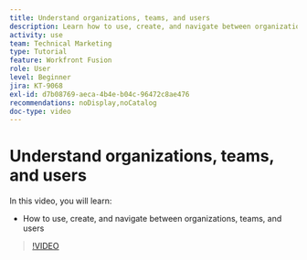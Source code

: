 ```yaml
---
title: Understand organizations, teams, and users
description: Learn how to use, create, and navigate between organizations, teams, and users in [!DNL Adobe Workfront Fusion].
activity: use
team: Technical Marketing
type: Tutorial
feature: Workfront Fusion
role: User
level: Beginner
jira: KT-9068
exl-id: d7b08769-aeca-4b4e-b04c-96472c8ae476
recommendations: noDisplay,noCatalog
doc-type: video
---
```

# Understand organizations, teams, and users

In this video, you will learn:

* How to use, create, and navigate between organizations, teams, and users

>[!VIDEO](https://video.tv.adobe.com/v/335309/?quality=12&learn=on)

